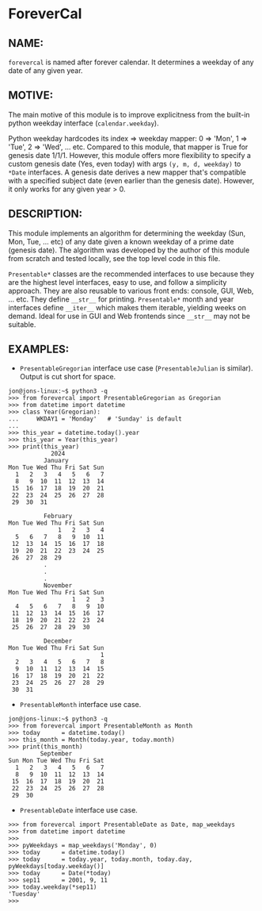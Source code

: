 # ForeverCal


NAME:
-----

``forevercal`` is named after forever calendar. It determines a weekday of any date of any given year.


MOTIVE:
-------

The main motive of this module is to improve explicitness from the built-in python weekday interface (``calendar.weekday``). 

Python weekday hardcodes its index => weekday mapper: 0 => 'Mon', 1 => 'Tue', 2 => 'Wed', ... etc. Compared to this module, that mapper is True for genesis date 1/1/1. However, this module offers more flexibility to specify a custom genesis date (Yes, even today) with args ``(y, m, d, weekday)`` to ``*Date`` interfaces. A genesis date derives a new mapper that's compatible with a specified subject date (even earlier than the genesis date). However, it only works for any given year > 0.


DESCRIPTION:
------------

This module implements an algorithm for determining the weekday (Sun, Mon, Tue, ... etc) of any date given a known weekday of a prime date (genesis date). The algorithm was developed by the author of this module from scratch and tested locally, see the top level code in this file.

``Presentable*`` classes are the recommended interfaces to use because they are the highest level interfaces, easy to use, and follow a simplicity approach. They are also reusable to various front ends: console, GUI, Web, ... etc. They define ``__str__`` for printing. ``Presentable*`` month and year interfaces define ``__iter__`` which makes them iterable, yielding weeks on demand. Ideal for use in GUI and Web frontends since ``__str__`` may not be suitable.


EXAMPLES:
--------
- ``PresentableGregorian`` interface use case (``PresentableJulian`` is similar). Output is cut short for space.

```
jon@jons-linux:~$ python3 -q
>>> from forevercal import PresentableGregorian as Gregorian
>>> from datetime import datetime
>>> class Year(Gregorian):
...     WKDAY1 = 'Monday'   # 'Sunday' is default
... 
>>> this_year = datetime.today().year
>>> this_year = Year(this_year)
>>> print(this_year)
            2024            
          January           
Mon Tue Wed Thu Fri Sat Sun
  1   2   3   4   5   6   7
  8   9  10  11  12  13  14
 15  16  17  18  19  20  21
 22  23  24  25  26  27  28
 29  30  31                

          February          
Mon Tue Wed Thu Fri Sat Sun
              1   2   3   4
  5   6   7   8   9  10  11
 12  13  14  15  16  17  18
 19  20  21  22  23  24  25
 26  27  28  29
          .
          .
          .
          November          
Mon Tue Wed Thu Fri Sat Sun
                  1   2   3
  4   5   6   7   8   9  10
 11  12  13  14  15  16  17
 18  19  20  21  22  23  24
 25  26  27  28  29  30    

          December          
Mon Tue Wed Thu Fri Sat Sun
                          1
  2   3   4   5   6   7   8
  9  10  11  12  13  14  15
 16  17  18  19  20  21  22
 23  24  25  26  27  28  29
 30  31
```


- `PresentableMonth` interface use case.

```
jon@jons-linux:~$ python3 -q
>>> from forevercal import PresentableMonth as Month
>>> today      = datetime.today()
>>> this_month = Month(today.year, today.month)
>>> print(this_month)
         September          
Sun Mon Tue Wed Thu Fri Sat
  1   2   3   4   5   6   7
  8   9  10  11  12  13  14
 15  16  17  18  19  20  21
 22  23  24  25  26  27  28
 29  30
```

- `PresentableDate` interface use case.

```
>>> from forevercal import PresentableDate as Date, map_weekdays
>>> from datetime import datetime
>>> 
>>> pyWeekdays = map_weekdays('Monday', 0)
>>> today      = datetime.today()
>>> today      = today.year, today.month, today.day, pyWeekdays[today.weekday()]
>>> today      = Date(*today)
>>> sep11      = 2001, 9, 11
>>> today.weekday(*sep11)
'Tuesday'
>>>
```
